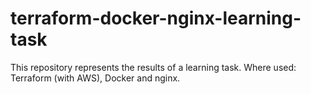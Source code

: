 # terraform-docker-nginx-learning-task
This repository represents the results of a learning task. Where used: Terraform (with AWS), Docker and nginx. 
